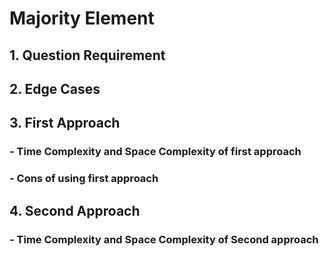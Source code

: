 # Majority Element

## 1. Question Requirement

## 2. Edge Cases

## 3. First Approach

### - Time Complexity and Space Complexity of first approach

### - Cons of using first approach

## 4. Second Approach

### - Time Complexity and Space Complexity of Second approach
